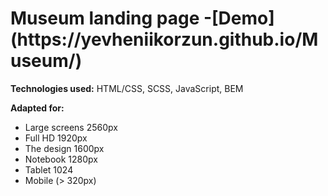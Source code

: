 <h1><b>Museum landing page</b> -[Demo](https://yevheniikorzun.github.io/Museum/)</h1>

<b>Technologies used:</b> HTML/CSS, SCSS, JavaScript, BEM

<b>Adapted for:</b>
- Large screens 2560px
- Full HD 1920px
- The design 1600px
- Notebook 1280px
- Tablet 1024
- Mobile (> 320px)
